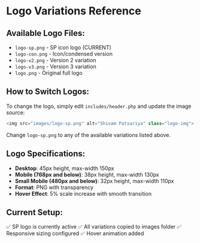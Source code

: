 # Logo Variations Reference

## Available Logo Files:
- `logo-sp.png` - SP icon logo (CURRENT)
- `logo-con.png` - Icon/condensed version
- `logo-v2.png` - Version 2 variation
- `logo-v3.png` - Version 3 variation
- `logo.png` - Original full logo

## How to Switch Logos:
To change the logo, simply edit `includes/header.php` and update the image source:

```php
<img src="images/logo-sp.png" alt="Shivam Patsariya" class="logo-img">
```

Change `logo-sp.png` to any of the available variations listed above.

## Logo Specifications:
- **Desktop**: 45px height, max-width 150px
- **Mobile (768px and below)**: 38px height, max-width 130px  
- **Small Mobile (480px and below)**: 32px height, max-width 110px
- **Format**: PNG with transparency
- **Hover Effect**: 5% scale increase with smooth transition

## Current Setup:
✅ SP logo is currently active
✅ All variations copied to images folder
✅ Responsive sizing configured
✅ Hover animation added
